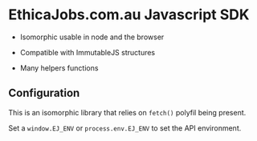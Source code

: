 # EthicaJobs.com.au Javascript SDK

- Isomorphic usable in node and the browser

- Compatible with ImmutableJS structures

- Many helpers functions

## Configuration

This is an isomorphic library that relies on `fetch()` polyfil being present.

Set a `window.EJ_ENV` or `process.env.EJ_ENV` to set the API environment.